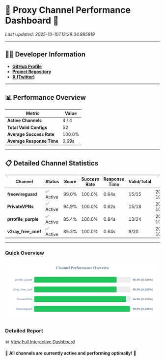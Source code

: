 # 🌟 Proxy Channel Performance Dashboard 🌟

_Last Updated: 2025-10-10T13:29:34.885819_

---

## 👩‍💻 Developer Information

- **[GitHub Profile](https://github.com/4n0nymou3)**  
- **[Project Repository](https://github.com/4n0nymou3/multi-proxy-config-fetcher)**  
- **[X (Twitter)](https://x.com/4n0nymou3)**  

---

## 📊 Performance Overview

| Metric                | Value       |
|-----------------------|-------------|
| **Active Channels**   | 4 / 4       |
| **Total Valid Configs** | 52          |
| **Average Success Rate** | 100.0%      |
| **Average Response Time** | 0.69s       |

---

## 📋 Detailed Channel Statistics

| Channel          | Status     | Score  | Success Rate | Response Time | Valid/Total | Last Success               |
|------------------|------------|--------|--------------|---------------|-------------|----------------------------|
| **freewireguard**  | ✅ Active  | 99.0%  | 100.0% | 0.64s         | 15/15       | 2025-10-10T13:29:34.884216 |
| **PrivateVPNs**  | ✅ Active  | 94.9%  | 100.0% | 0.62s         | 15/18       | 2025-10-10T13:29:34.211939 |
| **prrofile_purple**  | ✅ Active  | 85.4%  | 100.0% | 0.84s         | 13/24       | 2025-10-10T13:29:32.866671 |
| **v2ray_free_conf**  | ✅ Active  | 85.3%  | 100.0% | 0.64s         | 9/20       | 2025-10-10T13:29:33.553952 |

---

### Quick Overview
<div align="center">
  <a href="https://raw.githubusercontent.com/nullluser/NullRepo/refs/heads/main/assets/channel_stats_chart.svg">
    <img src="https://raw.githubusercontent.com/nullluser/NullRepo/refs/heads/main/assets/channel_stats_chart.svg" alt="Source Performance Statistics" width="800">
  </a>
</div>

### Detailed Report
📊 [View Full Interactive Dashboard](https://htmlpreview.github.io/?https://github.com/nullluser/NullRepo/blob/main/assets/performance_report.html)

🎉 **All channels are currently active and performing optimally!** 🎉
